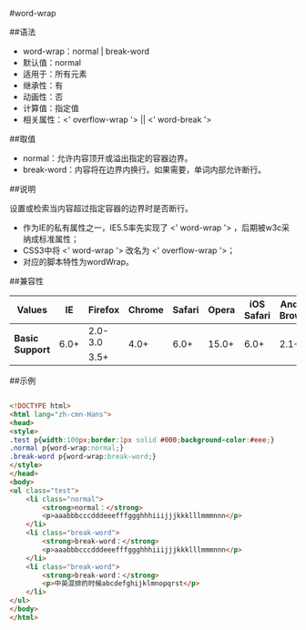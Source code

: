 #word-wrap

##语法

- word-wrap：normal | break-word
- 默认值：normal
- 适用于：所有元素
- 继承性：有
- 动画性：否
- 计算值：指定值
- 相关属性：&lt;' overflow-wrap '&gt; || &lt;' word-break '&gt;


##取值

- normal：允许内容顶开或溢出指定的容器边界。
- break-word：内容将在边界内换行。如果需要，单词内部允许断行。


##说明

设置或检索当内容超过指定容器的边界时是否断行。

- 作为IE的私有属性之一，IE5.5率先实现了 &lt;' word-wrap '&gt; ，后期被w3c采纳成标准属性；
- CSS3中将 &lt;' word-wrap '&gt; 改名为 &lt;' overflow-wrap '&gt;；
- 对应的脚本特性为wordWrap。


##兼容性


<table class="compatible">
<thead>
	<tr>
		<th>Values</th>
		<th>IE</th>
		<th>Firefox</th>
		<th>Chrome</th>
		<th>Safari</th>
		<th>Opera</th>
		<th>iOS Safari</th>
		<th>Android Browser</th>
		<th>Android Chrome</th>
	</tr>
</thead>
<tbody>
	<tr>
		<td rowspan="2"><strong>Basic Support</strong></td>
		<td class="support" rowspan="2">6.0+</td>
		<td class="unsupport">2.0-3.0</td>
		<td class="support" rowspan="2">4.0+</td>
		<td class="support" rowspan="2">6.0+</td>
		<td class="support" rowspan="2">15.0+</td>
		<td class="support" rowspan="2">6.0+</td>
		<td class="support" rowspan="2">2.1+</td>
		<td class="support" rowspan="2">18.0+</td>
	</tr>
	<tr>
		<td class="support">3.5+</td>
	</tr>
</tbody>
</table>




##示例

```html

<!DOCTYPE html>
<html lang="zh-cmn-Hans">
<head>
<style>
.test p{width:100px;border:1px solid #000;background-color:#eee;}
.normal p{word-wrap:normal;}
.break-word p{word-wrap:break-word;}
</style>
</head>
<body>
<ul class="test">
	<li class="normal">
		<strong>normal：</strong>
		<p>aaabbbcccdddeeefffggghhhiiijjjkkklllmmmnnn</p>
	</li>
	<li class="break-word">
		<strong>break-word：</strong>
		<p>aaabbbcccdddeeefffggghhhiiijjjkkklllmmmnnn</p>
	</li>
	<li class="break-word">
		<strong>break-word：</strong>
		<p>中英混排的时候abcdefghijklmnopqrst</p>
	</li>
</ul>
</body>
</html>

```
